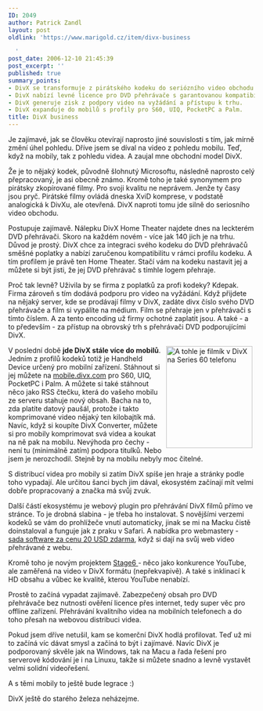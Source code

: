 ```yaml
---
ID: 2049
author: Patrick Zandl
layout: post
oldlink: 'https://www.marigold.cz/item/divx-business

  '
post_date: 2006-12-10 21:45:39
post_excerpt: ''
published: true
summary_points:
- DivX se transformuje z pirátského kodeku do seriózního video obchodu.
- DivX nabízí levné licence pro DVD přehrávače s garantovanou kompatibilitou.
- DivX generuje zisk z podpory video na vyžádání a přístupu k trhu.
- DivX expanduje do mobilů s profily pro S60, UIQ, PocketPC a Palm.
title: DivX business
---
```


<texy>Je zajímavé, jak se člověku otevírají naprosto jiné souvislosti s tím, jak mírně změní úhel pohledu. Dříve jsem se díval na video z pohledu mobilu. Teď, když na mobily, tak z pohledu videa. A zaujal mne obchodní model DivX. 

Že je to nějaký kodek, původně šlohnutý Microsoftu, následně naprosto celý přepracovaný, je asi obecně známo. Kromě toho je také synonymem pro pirátsky zkopírované filmy. Pro svoji kvalitu ne neprávem. Jenže ty časy jsou pryč. Pirátské filmy ovládá dneska XviD komprese, v podstatě analogická k DivXu, ale otevřená. DivX naproti tomu jde silně do seriosního video obchodu. 

Postupuje zajímavě. Nálepku DivX Home Theater najdete dnes na leckterém DVD přehrávači. Skoro na každém novém - více jak 140 jich je na trhu. Důvod je prostý. DivX chce za integraci svého kodeku do DVD přehrávačů směšné poplatky a nabízí zaručenou kompatibilitu v rámci profilu kodeku. A tím profilem je právě ten Home Theater. Stačí vám na kodeku nastavit jej a můžete si být jisti, že jej DVD přehrávač s tímhle logem přehraje. 
<!--more-->

Proč tak levně? Uživila by se firma z poplatků za profi kodeky? Kdepak. Firma zároveň s tím dodává podporu pro video na vyžádání. Když přijdete na nějaký server, kde se prodávají filmy v DivX, zadáte divx číslo svého DVD přehrávače a film si vypálíte na médium. Film se přehraje jen v přehrávači s tímto číslem. A za tento encoding už firmy ochotné zaplatit jsou. A také - a to především - za přístup na obrovský trh s přehrávači DVD podporujícími DivX. 

<img src="http://www.marigold.cz/wp-content/Screenshot0008.jpg" hspace="5" width="176" height="208" alt="A tohle je filmík v DivX na Series 60 telefonu" title="A tohle je filmík v DivX na Series 60 telefonu" align="right" />V poslední době <strong>jde DivX stále více do mobilů</strong>. Jedním z profilů kodeků totiž je Handheld Device určený pro mobilní zařízení. Stáhnout si jej můžete na <a href="http://mobile.divx.com">mobile.divx.com</a> pro S60, UIQ, PocketPC i Palm. A můžete si také stáhnout něco jako RSS čtečku, která do vašeho mobilu ze serveru stahuje nový obsah. Bacha na to, zda platíte datový paušál, protože i takto komprimované video nějaký ten kilobajtík má. Navíc, když si koupíte DivX Converter, můžete si pro mobily komprimovat svá videa a koukat na ně pak na mobilu. Nevýhoda pro čechy - není tu (minimálně zatím) podpora titulků. Nebo jsem je nerozchodil. Stejně by na mobilu nebyly moc čitelné. 

S distribucí videa pro mobily si zatím DivX spíše jen hraje a stránky podle toho vypadají. Ale určitou šanci bych jim dával, ekosystém začínají mít velmi dobře propracovaný a značka má svůj zvuk. 

Další částí ekosystému je webový plugin pro přehrávání DivX filmů přímo ve stránce. To je drobná slabina - je třeba ho instalovat. S novějšími verzemi kodeků se vám do prohlížeče vnutí automaticky, jinak se mi na Macku čistě doinstaloval a funguje jak z praku v Safari. A nabídka pro webmastery - <a href="http://labs.divx.com/WebPlayerCodeGenerator">sada software za cenu 20 USD zdarma</a>, když si dají na svůj web video přehrávané z webu.  

Kromě toho je novým projektem <a href="http://stage6.divx.com/">Stage6 </a>- něco jako konkurence YouTube, ale zaměřená na video v DivX formátu (nepřekvapivě). A také s inklinací k HD obsahu a vůbec ke kvalitě, kterou YouTube nenabízí. 

Prostě to začíná vypadat zajímavě. Zabezpečený obsah pro DVD přehrávače bez nutnosti ověření licence přes internet, tedy super věc pro offline zařízení. Přehrávání kvalitního videa na mobilních telefonech a do toho přesah na webovou distribuci videa. 

Pokud jsem dříve netušil, kam se komerční DivX hodlá profilovat. Teď už mi to začíná víc dávat smysl a začíná to být i zajímavé. Navíc DivX je podporovaný skvěle jak na Windows, tak na Macu a řada řešení pro serverové kódování je i na Linuxu, takže si můžete snadno a levně vystavět velmi solidní videořešení. 

A s těmi mobily to ještě bude legrace :)

DivX ještě do starého železa neházejme.